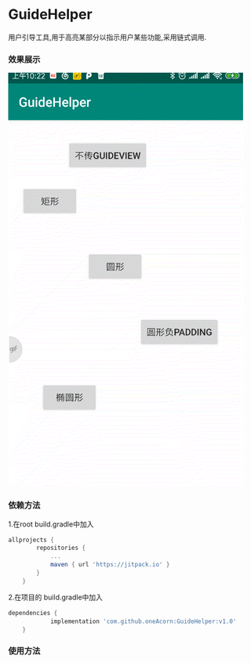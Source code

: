 # GuideHelper
用户引导工具,用于高亮某部分以指示用户某些功能,采用链式调用.
### 效果展示
![github](https://github.com/oneAcorn/GuideHelper/blob/master/20190829_102208.gif)
### 依赖方法
1.在root build.gradle中加入

```gradle
allprojects {
		repositories {
			...
			maven { url 'https://jitpack.io' }
		}
	}
```

2.在项目的 build.gradle中加入

```gradle
dependencies {
	        implementation 'com.github.oneAcorn:GuideHelper:v1.0'
	}
```
### 使用方法
